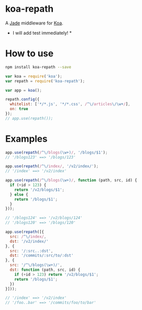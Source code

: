 # koa-repath

A [Jade](http://jade-lang.com/) middleware for [Koa](http://koajs.com/).

* I will add test immediately! *

# How to use

```bash
npm install koa-repath --save
```

```javascript
var koa = require('koa');
var repath = require('koa-repath');

var app = koa();

repath.config({
  whitelist: ['*/*.js', '*/*.css', /^\/articles\/\w+/],
  on: true
});
// app.use(repath());

```

# Examples

```javascript
app.use(repath(/^\/blogs(\w+)/, '/blogs/$1');
// '/blogs123' ==> '/blogs/123'

app.use(repath(/^\/index/, '/v2/index/');
// '/index' ==> '/v2/index'
```

```javascript
app.use(repath(/^\/blogs(\w+)/, function (path, src, id) {
  if (+id > 123) {
    return '/v2/blogs/$1';
  } else {
    return '/blogs/$1';
  }
}));

// '/blogs124' ==> '/v2/blogs/124'
// '/blogs120' ==> '/blogs/120'
```

```javascript
app.use(repath([{
  src: /^\/index/,
  dst: '/v2/index/'
}, {
  src: '/:src..:dst',
  dst: '/commits/:src/to/:dst'
}, {
  src: '/^\/blogs(\w+)/',
  dst: function (path, src, id) {
    if (+id > 123) return '/v2/blogs/$1';
    return '/blogs/$1';
  })
}]));

// '/index' ==> '/v2/index'
// '/foo..bar' ==> '/commits/foo/to/bar'
```

